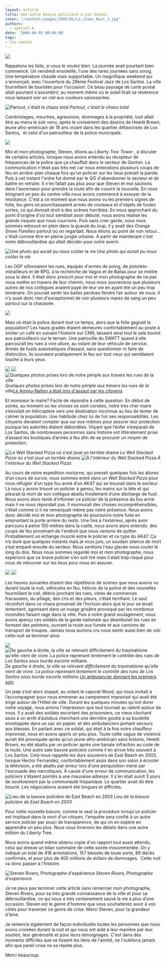 ```yaml
---
layout: article
title: Une autre bavure policière à Los Santos
cover: "/content/images/2005/01/LS_chaos_Nuit_1.jpg"
authors:
  - special-k
date: '2006-04-03 00:00:00'
tags:
- los-santos
---
```


![](/content/images/2005/01/Los_Santos_Sunset_Downtown.jpg)

Rappelons les faits, si vous le voulez bien. La journée avait pourtant bien commencé. Un vendredi ensoleillé, l'une des rares journées sans smog. Une température chaude mais supportable. Un magnifique weekend qui s'annonçait, avec l'ouverture du 28ème Festival Jazz de Los Santos. La ville fourmillant de touristes pour l'occasion. Ce beau paysage de carte postal allait pourtant s'assombrir, au moment même où le soleil tirait sa révérence nous laissant voir un ciel aux couleurs saisissantes.

![Partout, c'était le chaos total](/content/images/2005/01/LS_chaos_Nuit_2.jpg)
_Partout, c'était le chaos total_

Cambriolages, meurtres, agressions, dommages à la propriété, tout allait être au menu le soir venu, après le croisement des destins de Hewitt Brown, jeune afro-américain de 18 ans vivant dans les quartier défavorisés de Los Santos,&nbsp; et celui d'un patrouilleur de la police municipale.

![](/content/images/2005/01/LS_chaos_Nuit_1.jpg)

Moi et mon photographe, Steven, étions au _Liberty Tree Tower_ , à discuter de certains articles, lorsque nous avons entendu au récepteur de fréquences de la police que ça chauffait dans le secteur de _Ganton_. La communication n'était pas très net car nous entendions plusieurs coups de feu en arrière-plan chaque fois qu'un policier sur les lieux prenait la parole. Puis à cet instant l'ordre fut donné par le QG d'abandonner le secteur et de battre en retraite. Il n'en fallait pas plus pour que Steven et moi sautions dans l'ascenseur pour prendre la route afin de couvrir la nouvelle. En nous éloignant un peu du centre-ville nous avons commencé à essuyer de la résistance. C'est à ce moment que nous avons vu les premiers signes de folie, les gens se pourchassaient armés de couteaux et d'objets de toutes sortes, ce qui donnait droit à des scènes horribles. En nous approchant du point d'origine d'où tout semblait avoir débuté, nous avons réalisé les grands risques que nous courrions. Puis sans crier garde, nous nous sommes retrouvé en plein dans la gueule du loup, il y avait des _Orange Grove Families_ partout où on regardait. Nous étions au point de non retour... c'était comme être en pleine jungle urbaine. À partir de maintenant c'est notre débrouillardise qui allait décider pour notre avenir.

![Une photo qui aurait pu nous coûter la vie](/content/images/2005/01/LS_OGF_feu.jpg)
_Une photo qui aurait pu nous coûter la vie_

Les OGF sillonnaient les rues, équipés d'armes de poing, de pistolets-mitrailleurs et de RPG, à la recherche de Vagos et de Ballas pour se mettre sous la dent. Il était donc prescrit pour moi et mon photographe de ne pas nous mettre en travers de leur chemin, nous nous souvenions que plusieurs autres de nos collègues avaient payé de leur vie en ayant été un peu trop téméraire. On pouvait sentir les balles perdues fendre l’air autour de nous. Il n’y avait donc rien d'exceptionnel de voir plusieurs mares de sang un peu partout sur la chaussée.

![](/content/images/2005/01/LSPD_Swatt.jpg)

Mais où était la police durant tout ce temps, alors que la folie gagnait la population? Les hauts gradés étaient demeurés confortablement au poste à siroter un café en suivant l'histoire sur CNN, laissant ainsi tout le sale boulot aux patrouilleurs sur le terrain. Une patrouille du SWATT quand à elle parcourait les rues à vive allure, au volant de leur véhicule de service. Armés de fusils automatiques d’assaut, sans questionner ni faire de distinction, ils ouvraient pratiquement le feu sur tout ceux qui semblaient louche à leurs yeux.

![](/content/images/2005/01/Super_GT_en_morceau.jpg)
![](/content/images/2005/01/Auto_en_feu.jpg)
![Quelques photos prises lors de notre périple aux travers les rues de la ville](/content/images/2005/01/Bagarre_sur_autoroute.jpg)
_Quelques photos prises lors de notre périple aux travers les rues de la ville_[Le Ammu-Nation a était pris d'assaut par les citoyens](/content/images/2005/01/LS_Ammu-Nation.jpg)

Et monsieur le maire? Facile de répondre à cette question. En début de soirée, au moment où les choses se sont corsées, notre très cher maire s’envolait en hélicoptère vers une destination inconnue au lieu de tenter de calmer la population. Une habitude chez lui de fuir ses responsabilités. Les citoyens devaient compter que sur eux-mêmes pour assurer leur protection puisque les autorités étaient débordées. Voyant que l’enfer s’emparait de Los Santos, de nombreuses personnes sans histoire ont littéralement prise d’assaut les boutiques d’armes à feu afin de se procurer un moyen de protection.

![Le Well Stacked Pizza où s'est joué un terrible drame](/content/images/2005/01/LSPD_copmurder_1.jpg)
_Le Well Stacked Pizza où s'est joué un terrible drame_[](/content/images/2005/01/LSPD_copmurder_2.jpg)
![À l'intérieur du Well Stacked Pizza](/content/images/2005/01/LSPD_copmurder_3.jpg)
_À l'intérieur du Well Stacked Pizza_

Au cours de notre expédition nocturne, qui prenait quelques fois les allures d’un cours de survie, nous sommes entré dans un _Well Stacked Pizza_ pour nous réfugier d’un type fou armé d’un AK47 qui se trouvait dans le secteur.&nbsp; Là nous y avons trouvé un policier à genou, les mains sur la tête et qui pleurait la mort de son collègue abattu froidement d’une décharge de fusil. Nous avons alors tenté d’informer ce policier de la présence du fou armé mais il ne nous répondait pas. Il murmurait des choses incompréhensibles, c’était comme ci il ne remarquait même pas notre présence. Nous avons donc décidé moi et mon photographe de poursuivre notre fuite en empruntant la porte arrière du resto. Une fois à l'extérieur, après avoir parcouru à peine 100 mètres dans la ruelle, nous avons alors entendu&nbsp; des coups de feu provenant de l'endroit que nous venions de quitter. Probablement un échange musclé entre le policier et ce type du AK47. Ça n’a duré que quelques instants mais je vous jure, un soudain silence de mort s’est emparé ensuite du secteur. Nous sentions l'eau glacée nous couler le long du dos. Nous nous sommes regardé moi et mon photographe, nous espérions que ce brave policier s’en soit tiré mais il était trop risqué pour nous de retourner sur les lieux pour nous en assurer.

![](/content/images/2005/01/LS_chaos_Nuit_3.jpg)
![](/content/images/2005/01/News_van_en_feu.jpg)

Les heures suivantes étaient des répétitions de scènes que nous avions vu durant toute la nuit, véhicules en feu, hélicos de la police et des nouvelles fourmillant le ciel, débris jonchant les rues, vitres de commerces fracassées, du pillage, des cris et des pleurs, c’était terrifiant. Le seul réconfort dans ce chaos provenait de l’horizon alors que le jour se levait lentement, agonisant dans un nuage grisâtre provoqué par les nombreux incendies faisant rage dans la ville. Puis à notre grand soulagement, nous avons aperçu ces soldats de la garde nationale qui déambulait les rues en formant des pelotons, ouvrant la route aux fumée et aux camions de transport de troupes. Jamais nous aurions cru nous sentir aussi bien de voir cette nuit se terminer ainsi.

![](/content/images/2005/01/LS_chaos_Matin_1.jpg)
![De gauche à droite, la ville se relevant difficilement du traumatisme qu'elle vient de vivre. La police reprenant lentement le contrôle des rues de Los Santos sous lourde escorte militaire.](/content/images/2005/01/LS_convoi_blinde.jpg)
_De gauche à droite, la ville se relevant difficilement du traumatisme qu'elle vient de vivre. La police reprenant lentement le contrôle des rues de Los Santos sous lourde escorte militaire._[Un ambulancier donnant les premiers soin](/content/images/2005/01/LS_paramedic_secour.jpg)

Un jeep s’est alors stoppé, au volant le caporal Wood, qui nous invitait à l’accompagner pour nous emmener au campement improvisé qui avait été érigé autour de l’Hôtel de ville. Durant les quelques minutes qu'ont durer notre voyage, nous avions l'impression que tout tournait au ralenti autour de nous. Il y avait des soldats escortant des prisonniers, ce vieux clochard assis à un arrêt d’autobus cherchant une dernière goutte à sa bouteille enveloppée dans un sac en papier, et des ambulanciers portant secours aux blessés. En parlant avec ce soldat, qui était à la fois notre chauffeur improvisé, nous en avons appris un peu plus. Toute cette vague de violence aurait été provoquée après qu’un jeune afro-américain sans histoire, Hewitt Brown, eu été abattu par un policier après une banale infraction au code de la route. Une autre sale bavure policière comme il en arrive très souvent à Los Santos. Cela nous rappelle les durs souvenirs de East Beach en 2003, lorsque Hector Fernandez, confortablement assis dans son salon à écouter la télévision, a été abattu par erreur lors d'une perquisition mené par l'escouade des narcotiques. À cause d'une erreur de communication, les policiers s'étaient pointés à une mauvaise adresse. Il s'en était suivit 3 jours de soulèvement par la communauté hispanique. Le quartier avait dû être bouclé. Les négociations avaient été longues et difficiles.

![Lieu de la bavure policière de East Beach en 2003](/content/images/2005/01/LS_Bavure_Policiere.jpg)
_Lieu de la bavure policière de East Beach en 2003_

Pour cette nouvelle bavure, comme le veut la procédure lorsqu'un policier est impliqué dans la mort d'un citoyen, l'enquête sera confié à un autre service policier par souci de transparence, de qui on en espère en apprendre un peu plus. Nous vous livrerons les détails dans une autre édition du Liberty Tree.

Nous avons quand même obtenu copie d'un rapport tout aussi attendu, celui qui dresse un bilan sommaire de cette soirée mouvementée. On y indique un total de 418 arrestations, 157 blessés de toute sorte, 89 décès confirmés, et pour plus de 400 millions de dollars de dommages.&nbsp; Cette nuit va donc passer à l'histoire.

![Steven Rivers, Photographe d'expérience](/content/images/2005/01/Steven_photographe.jpg)
_Steven Rivers, Photographe d'expérience_

Je ne peux pas terminer cette article sans remercier mon photographe, Steven Rivers, pour sa très grande connaissance de la ville et pour sa débrouillardise, ce qui nous a très certainement sauvé la vie à plus d’une occasion. Steven est le genre d'homme que vous souhaiteriez avoir à vos côtés pour traverser ce genre de crise. Merci Steven, pour ta grandeur d'âme.

Je remercie également de façon individuelle toutes les personnes que nous avons croisées durant la nuit et qui nous ont aidé à leur manière par leur soutien, leur générosité et pour leurs témoignages. C'est dans des moments difficiles que se tissent les liens de l'amitié, ne l'oublions jamais afin que pareil crise ne se répète plus.

Merci beaucoup.